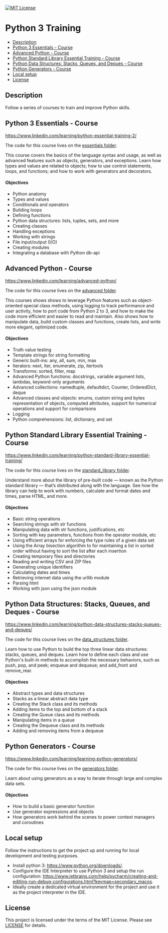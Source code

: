 [![MIT License](https://img.shields.io/badge/License-MIT-green.svg)](LICENSE.md)

# Python 3 Training

* [Description](#description)
* [Python 3 Essentials - Course](#python-3-essentials---course)
* [Advanced Python - Course](#advanced-python---course)
* [Python Standard Library Essential Training - Course](#python-standard-library-essential-training---course)
* [Python Data Structures: Stacks, Queues, and Deques - Course](#python-data-structures-stacks-queues-and-deques---course)
* [Python Generators - Course](#python-generators---course)
* [Local setup](#local-setup)
* [License](#license)

## Description
Follow a series of courses to train and improve Python skills.

## Python 3 Essentials - Course
https://www.linkedin.com/learning/python-essential-training-2/

The code for this course lives on the [essentials folder](./essentials).

This course covers the basics of the language syntax and usage, as well as advanced features such as objects, generators, and exceptions. Learn how types and values are related to objects; how to use control statements, loops, and functions; and how to work with generators and decorators.

#### Objectives
- Python anatomy
- Types and values
- Conditionals and operators
- Building loops
- Defining functions
- Python data structures: lists, tuples, sets, and more
- Creating classes
- Handling exceptions
- Working with strings
- File input/output (I/O)
- Creating modules
- Integrating a database with Python db-api

## Advanced Python - Course
https://www.linkedin.com/learning/advanced-python/

The code for this course lives on the [advanced folder](./advanced).

This courses shows shows to leverage Python features such as object-oriented special class methods, using logging to track performance and user activity, how to port code from Python 2 to 3, and how to make the code more efficient and easier to read and maintain.
Also shows how to manipulate data, build custom classes and functions, create lists, and write more elegant, optimized code.

#### Objectives
- Truth value testing
- Template strings for string formatting
- Generic built-ins: any, all, sum, min, max
- Iterators: next, iter, enumerate, zip, itertools
- Transforms: sorted, filter, map
- Advanced Python functions: docstrings, variable argument lists, lambdas, keyword-only arguments
- Advanced collections: namedtuple, defaultdict, Counter, OrderedDict, deque
- Advanced classes and objects: enums, custom string and bytes representation of objects, computed attributes, support for numerical operations and support for comparisons 
- Logging
- Python comprehensions: list, dictionary, and set

## Python Standard Library Essential Training - Course
https://www.linkedin.com/learning/python-standard-library-essential-training/

The code for this course lives on the [standard_library folder](./standard_library).

Understand more about the library of pre-built code — known as the Python standard library — that’s distributed along with the language.
See how the library can help to work with numbers, calculate and format dates and times, parse HTML, and more.

#### Objectives
- Basic string operations
- Searching strings with str functions
- Manipulating data with str functions, justifications, etc
- Sorting with key parameters, functions from the operator module, etc
- Using efficient arrays for enforcing the type rules of a given data set
- Using the Array bisection algorithm to for maintaining a list in sorted order without having to sort the list after each insertion
- Creating temporary files and directories
- Reading and writing CSV and ZIP files
- Generating unique identifiers
- Calculating dates and times
- Retrieving internet data using the urllib module
- Parsing html 
- Working with json using the json module

## Python Data Structures: Stacks, Queues, and Deques - Course
https://www.linkedin.com/learning/python-data-structures-stacks-queues-and-deques/

The code for this course lives on the [data_structures folder](./data_structures).

Learn how to use Python to build the top three linear data structures: stacks, queues, and deques.
Learn how to define each class and use Python's built-in methods to accomplish the necessary behaviors, such as push, pop, and peek; enqueue and dequeue; and add_front and remove_rear. 

#### Objectives
- Abstract types and data structures
- Stacks as a linear abstract data type
- Creating the Stack class and its methods
- Adding items to the top and bottom of a stack
- Creating the Queue class and its methods
- Manipulating items in a queue
- Creating the Dequeue class and its methods
- Adding and removing items from a dequeue

## Python Generators - Course
https://www.linkedin.com/learning/learning-python-generators/

The code for this course lives on the [generators folder](./generators).

Learn about using generators as a way to iterate through large and complex data sets.

#### Objectives
- How to build a basic generator function
- Use generator expressions and objects
- How generators work behind the scenes to power context managers and coroutines

## Local setup
Follow the instructions to get the project up and running for local development and testing purposes.
- Install python 3: https://www.python.org/downloads/. 
- Configure the IDE Interpreter to use Python 3 and setup the run configuration: https://www.jetbrains.com/help/pycharm/creating-and-editing-run-debug-configurations.html?keymap=secondary_macos.
- Ideally create a dedicated virtual environment for the project and use it as the project interpreter in the IDE.

## License
This project is licensed under the terms of the MIT License.
Please see [LICENSE](LICENSE.md) for details.

